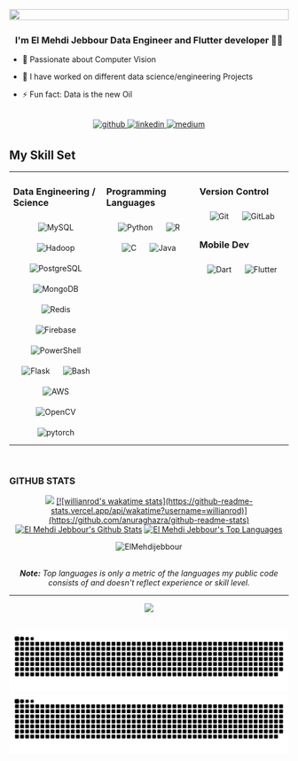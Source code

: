 <img src="https://github.com/ElMehdijebbour/my_profile/blob/0c71f4224b50368a63d1d658fd2cdf92a2215558/wallhaven-4575j5%20(1)%20(1).png" align="center" style="width: 100%;height:50%" />
</div>  
  
  
### <div align="center">I'm El Mehdi Jebbour Data Engineer  and Flutter developer 👨‍💻 </div>  


- 🤖  Passionate about Computer Vision  
  

- 💼 I have worked on different data science/engineering Projects  
  

- ⚡ Fun fact: Data is the new Oil  
  

<br/>  
<div align="center">
<a href="https://github.com/ElMehdijebbour" target="_blank">
<img src=https://img.shields.io/badge/github-%2324292e.svg?&style=for-the-badge&logo=github&logoColor=white alt=github style="margin-bottom: 5px;" />
</a>
<a href="https://linkedin.com/in/el-mehdi-jebbour/" target="_blank">
<img src=https://img.shields.io/badge/linkedin-%231E77B5.svg?&style=for-the-badge&logo=linkedin&logoColor=white alt=linkedin style="margin-bottom: 5px;" />
</a>
<a href="https://medium.com/@mehdijebbour/" target="_blank">
<img src=https://img.shields.io/badge/medium-%23292929.svg?&style=for-the-badge&logo=medium&logoColor=white alt=medium style="margin-bottom: 5px;" />
</a>  
</div>  

## My Skill Set  
<table><tr><td valign="top" width="33%">



### Data Engineering / Science  
<div align="center">  
<img style="margin: 10px" src="https://profilinator.rishav.dev/skills-assets/mysql-original-wordmark.svg" alt="MySQL" height="50" />  
<img style="margin: 10px" src="https://profilinator.rishav.dev/skills-assets/apache_hadoop-icon.svg" alt="Hadoop" height="50" />  
<img style="margin: 10px" src="https://profilinator.rishav.dev/skills-assets/postgresql-original-wordmark.svg" alt="PostgreSQL" height="50" />  
<img style="margin: 10px" src="https://profilinator.rishav.dev/skills-assets/mongodb-original-wordmark.svg" alt="MongoDB" height="50" />  
<img style="margin: 10px" src="https://profilinator.rishav.dev/skills-assets/redis-original-wordmark.svg" alt="Redis" height="50" />  
<img style="margin: 10px" src="https://profilinator.rishav.dev/skills-assets/firebase.png" alt="Firebase" height="50" />  
<img style="margin: 10px" src="https://profilinator.rishav.dev/skills-assets/powershell.png" alt="PowerShell" height="50" />  
<img style="margin: 10px" src="https://profilinator.rishav.dev/skills-assets/flask.png" alt="Flask" height="50" />  
<img style="margin: 10px" src="https://profilinator.rishav.dev/skills-assets/gnu_bash-icon.svg" alt="Bash" height="50" />  
<img style="margin: 10px" src="https://profilinator.rishav.dev/skills-assets/amazonwebservices-original-wordmark.svg" alt="AWS" height="50" />  
<img style="margin: 10px" src="https://profilinator.rishav.dev/skills-assets/opencv-icon.svg" alt="OpenCV" height="50" />  
<img style="margin: 10px" src="https://profilinator.rishav.dev/skills-assets/pytorch-icon.svg" alt="pytorch" height="50" />  
</div>

</td><td valign="top" width="33%">



### Programming Languages
  
<div align="center">  
<img style="margin: 10px" src="https://profilinator.rishav.dev/skills-assets/python-original.svg" alt="Python" height="50" />  
<img style="margin: 10px" src="https://profilinator.rishav.dev/skills-assets/r.svg" alt="R" height="50" />  
<img style="margin: 10px" src="https://profilinator.rishav.dev/skills-assets/c-original.svg" alt="C" height="50" />  
<img style="margin: 10px" src="https://profilinator.rishav.dev/skills-assets/java-original-wordmark.svg" alt="Java" height="50" />  
</div>

</td><td valign="top" width="33%">



### Version Control  
<div align="center">  
<img style="margin: 10px" src="https://profilinator.rishav.dev/skills-assets/git-scm-icon.svg" alt="Git" height="50" />  
<img style="margin: 10px" src="https://profilinator.rishav.dev/skills-assets/gitlab.svg" alt="GitLab" height="50" />  
</div>  



### Mobile Dev  
<div align="center">  
<img style="margin: 10px" src="https://profilinator.rishav.dev/skills-assets/dartlang-icon.svg" alt="Dart" height="50" />  
<img style="margin: 10px" src="https://profilinator.rishav.dev/skills-assets/flutterio-icon.svg" alt="Flutter" height="50" />  
</div>

</td></tr></table>  

<br/>  

### GITHUB STATS 

<diV>
  <div align="center">
    <a href="#"><img  src="https://github-readme-streak-stats.herokuapp.com/?user=ElMehdijebbour&show_icons=true&theme=react" height="200"/></a>
    <a href="#">[![willianrod's wakatime stats](https://github-readme-stats.vercel.app/api/wakatime?username=willianrod)](https://github.com/anuraghazra/github-readme-stats)</a>
   </div> 
  
  <div align="center">
    <a href="#"><img alt="El Mehdi Jebbour's Github Stats" src="https://github-readme-stats.vercel.app/api?username=ElMehdijebbour&show_icons=true&include_all_commits=true&count_private=true&theme=react&hide_border=true&bg_color=0D1117&title_color=5ce1e6&icon_color=5ce1e6" height="200"/></a>
    <a href="#"><img alt="El Mehdi Jebbour's Top Languages" src="https://github-readme-stats.vercel.app/api/top-langs/?username=ElMehdijebbour&langs_count=10&layout=compact&theme=react&hide_border=true&bg_color=0D1117&title_color=5ce1e6&icon_color=5ce1e6" height="200"/></a>
   <p align="center"> <img src="https://komarev.com/ghpvc/?username=ElMehdijebbour&label=Profile%20views&color=0e75b6&style=flat" alt="ElMehdijebbour" /> </p>
    <br/>
    <i><b>Note:</b> Top languages is only a metric of the languages my public code consists of and doesn't reflect experience or skill level.</i>
  </div>

  <hr/>
</div>
   
<div align="center">
  <img src="https://github-profile-trophy.vercel.app/?username=ElMehdijebbour&column=8&theme=onedark" />
</div>
<br/>
   
   <div align="center">
 
 ![github contribution grid snake animation](https://raw.githubusercontent.com/ElMehdijebbour/ElMehdijebbour/output/github-contribution-grid-snake-sissa.svg#gh-dark-mode-only)
![github contribution grid snake animation](https://raw.githubusercontent.com/ElMehdijebbour/ElMehdijebbour/output/github-contribution-grid-snake-sissa-white.svg#gh-light-mode-only)
  
</div>

